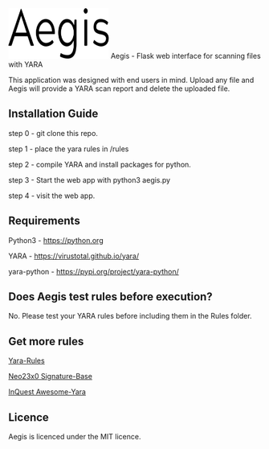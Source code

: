 <img src="https://github.com/kittymagician/Aegis/blob/master/img/logo.svg" width="200" height="100">
Aegis - Flask web interface for scanning files with YARA

This application was designed with end users in mind. Upload any file and Aegis will provide a YARA scan report and delete the uploaded file.

## Installation Guide

step 0 - git clone this repo.


step 1 - place the yara rules in /rules


step 2 - compile YARA and install packages for python.


step 3 - Start the web app with python3 aegis.py


step 4 - visit the web app.
## Requirements
Python3 - https://python.org


YARA - https://virustotal.github.io/yara/


yara-python - https://pypi.org/project/yara-python/


## Does Aegis test rules before execution?
No. Please test your YARA rules before including them in the Rules folder.

## Get more rules
[Yara-Rules](https://github.com/Yara-Rules/rules)


[Neo23x0 Signature-Base](https://github.com/Neo23x0/signature-base/tree/master/yara)


[InQuest Awesome-Yara](https://github.com/InQuest/awesome-yara)

## Licence
Aegis is licenced under the MIT licence.

